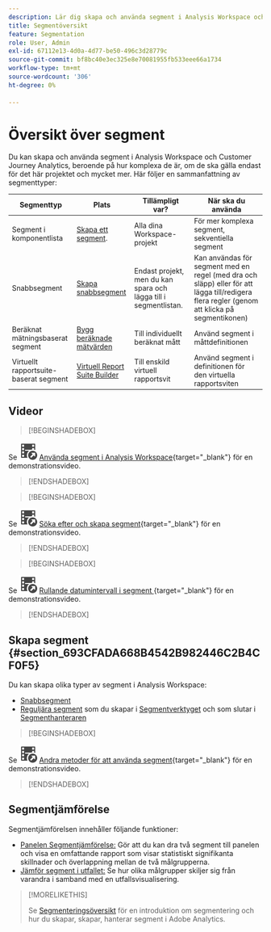 ```yaml
---
description: Lär dig skapa och använda segment i Analysis Workspace och Adobe Analytics.
title: Segmentöversikt
feature: Segmentation
role: User, Admin
exl-id: 67112e13-4d0a-4d77-be50-496c3d28779c
source-git-commit: bf8bc40e3ec325e8e70081955fb533eee66a1734
workflow-type: tm+mt
source-wordcount: '306'
ht-degree: 0%

---
```



# Översikt över segment

Du kan skapa och använda segment i Analysis Workspace och Customer Journey Analytics, beroende på hur komplexa de är, om de ska gälla endast för det här projektet och mycket mer. Här följer en sammanfattning av segmenttyper:

| Segmenttyp | Plats | Tillämpligt var? | När ska du använda |
| --- | --- | --- | --- |
| Segment i komponentlista | [Skapa ett segment](/help/components/segmentation/segmentation-workflow/seg-create.md). | Alla dina Workspace-projekt | För mer komplexa segment, sekventiella segment |
| Snabbsegment | [Skapa snabbsegment](/help/analyze/analysis-workspace/components/segments/quick-segments.md) | Endast projekt, men du kan spara och lägga till i segmentlistan. | Kan användas för segment med en regel (med dra och släpp) eller för att lägga till/redigera flera regler (genom att klicka på segmentikonen) |
| Beräknat mätningsbaserat segment | [Bygg beräknade mätvärden](https://experienceleague.adobe.com/docs/analytics/components/calculated-metrics/calcmetric-workflow/metrics-with-segments.html) | Till individuellt beräknat mått | Använd segment i måttdefinitionen |
| Virtuellt rapportsuite-baserat segment | [Virtuell Report Suite Builder](https://experienceleague.adobe.com/docs/analytics/components/virtual-report-suites/vrs-workflow/vrs-create.html) | Till enskild virtuell rapportsvit | Använd segment i definitionen för den virtuella rapportsviten |

## Videor

>[!BEGINSHADEBOX]

Se ![VideoCheckedOut](/help/assets/icons/VideoCheckedOut.svg) [Använda segment i Analysis Workspace](https://video.tv.adobe.com/v/23977?quality=12&learn=on){target="_blank"} för en demonstrationsvideo.

>[!ENDSHADEBOX]


>[!BEGINSHADEBOX]

Se ![VideoCheckedOut](/help/assets/icons/VideoCheckedOut.svg) [Söka efter och skapa segment](https://video.tv.adobe.com/v/334092?quality=12&learn=on){target="_blank"} för en demonstrationsvideo.

>[!ENDSHADEBOX]


>[!BEGINSHADEBOX]

Se ![VideoCheckedOut](/help/assets/icons/VideoCheckedOut.svg) [Rullande datumintervall i segment ](https://video.tv.adobe.com/v/25403?quality=12&learn=on){target="_blank"} för en demonstrationsvideo.

>[!ENDSHADEBOX]


## Skapa segment {#section_693CFADA668B4542B982446C2B4CF0F5}

Du kan skapa olika typer av segment i Analysis Workspace:

* [Snabbsegment](/help/analyze/analysis-workspace/components/segments/quick-segments.md)
* [Reguljära segment](/help/components/segmentation/segmentation-workflow/seg-create.md) som du skapar i [Segmentverktyget](/help/components/segmentation/segmentation-workflow/seg-build.md) och som slutar i [Segmenthanteraren](/help/components/segmentation/segmentation-workflow/seg-manage.md)


>[!BEGINSHADEBOX]

Se ![VideoCheckedOut](/help/assets/icons/VideoCheckedOut.svg) [Andra metoder för att använda segment](https://video.tv.adobe.com/v/30994?quality=12&learn=on){target="_blank"} för en demonstrationsvideo.

>[!ENDSHADEBOX]


## Segmentjämförelse

Segmentjämförelsen innehåller följande funktioner:

* [Panelen Segmentjämförelse:](/help/analyze/analysis-workspace/c-panels/c-segment-comparison/segment-comparison.md) Gör att du kan dra två segment till panelen och visa en omfattande rapport som visar statistiskt signifikanta skillnader och överlappning mellan de två målgrupperna.
* [Jämför segment i utfallet:](/help/analyze/analysis-workspace/visualizations/fallout/compare-segments-fallout.md) Se hur olika målgrupper skiljer sig från varandra i samband med en utfallsvisualisering.




>[!MORELIKETHIS]
>
>Se [Segmenteringsöversikt](/help/components/segmentation/seg-overview.md) för en introduktion om segmentering och hur du skapar, skapar, hanterar segment i Adobe Analytics.
